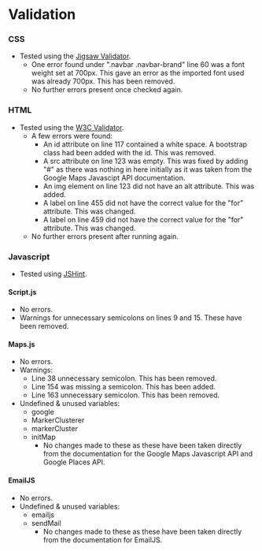 # Validation 

### CSS 

* Tested using the [Jigsaw Validator](https://jigsaw.w3.org/css-validator/).
    * One error found under ".navbar .navbar-brand" line 60 was a font weight set at 700px. 
    This gave an error as the imported font used was already 700px. This has been removed.
    * No further errors present once checked again.

### HTML 

* Tested using the [W3C Validator](https://validator.w3.org/).
    * A few errors were found:
        * An id attribute on line 117 contained a white space. 
        A bootstrap class had been added with the id. This was removed.
        * A src attribute on line 123 was empty. 
        This was fixed by adding "#" as there was nothing in here initially as it was taken from the Google Maps Javascipt API documentation.
        * An img element on line 123 did not have an alt attribute. This was added.
        * A label on line 455 did not have the correct value for the "for" attribute. This was changed.
        * A label on line 459 did not have the correct value for the "for" attribute. This was changed.
    * No further errors present after running again.

### Javascript

* Tested using [JSHint](https://jshint.com/).

#### Script.js 

* No errors.
* Warnings for unnecessary semicolons on lines 9 and 15. These have been removed.

#### Maps.js

* No errors.
* Warnings: 
    * Line 38 unnecessary semicolon. This has been removed. 
    * Line 154 was missing a semicolon. This has been added.
    * Line 163 unnecessary semicolon. This has been removed. 
* Undefined & unused variables:
    * google 
    * MarkerClusterer
    * markerCluster  
    * initMap 
        * No changes made to these as these have been taken directly from the documentation for the Google Maps Javascript API and Google Places API.

#### EmailJS 

* No errors.
* Undefined & unused variables:
    * emailjs 
    * sendMail 
        * No changes made to these as these have been taken directly from the documentation for EmailJS.